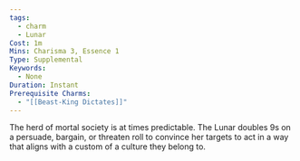 ```yaml
---
tags:
  - charm
  - Lunar
Cost: 1m
Mins: Charisma 3, Essence 1
Type: Supplemental
Keywords:
  - None
Duration: Instant
Prerequisite Charms:
  - "[[Beast-King Dictates]]"
---
```

The herd of mortal society is at times predictable. The Lunar doubles 9s on a persuade, bargain, or threaten roll to convince her targets to act in a way that aligns with a custom of a culture they belong to.